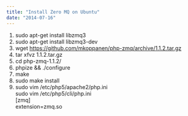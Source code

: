 ```yaml
---
title: "Install Zero MQ on Ubuntu"
date: "2014-07-16"
---
```


1. sudo apt-get install libzmq3
2. sudo apt-get install libzmq3-dev
3. wget https://github.com/mkoppanen/php-zmq/archive/1.1.2.tar.gz
4. tar xfvz 1.1.2.tar.gz
5. cd php-zmq-1.1.2/
6. phpize && ./configure
7. make
8. sudo make install
9. sudo vim /etc/php5/apache2/php.ini  
    sudo vim /etc/php5/cli/php.ini  
    \[zmq\]  
    extension=zmq.so
